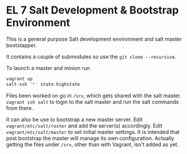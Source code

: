 # EL 7 Salt Development & Bootstrap Environment

This is a general purpose Salt development environment and
salt master bootstapper.

It contains a couple of submodules so use the
`git clone --recursive`.

To launch a master and minion run

```sh
vagrant up
salt-ssh '*' state.highstate
```

Files been worked on go in `/srv`, which gets shared with the
salt master. `vagrant ssh salt` to login to the salt master
and run the salt commands from there.

It can also be use to bootstrap a new master server. Edit
`vagrant/etc/salt/roster` and add the server(s)
accordingly. Edit `vagrant/etc/salt/master` to set initial
master settings. It is intended that post bootstrap the
master will manage its own configuration. Actually getting
the files under `/srv`, other than with Vagrant, isn't added
as yet.


